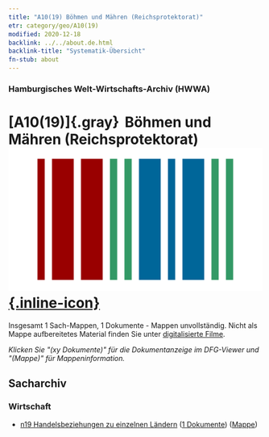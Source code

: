 ```yaml
---
title: "A10(19) Böhmen und Mähren (Reichsprotektorat)"
etr: category/geo/A10(19)
modified: 2020-12-18
backlink: ../../about.de.html
backlink-title: "Systematik-Übersicht"
fn-stub: about
---
```


### Hamburgisches Welt-Wirtschafts-Archiv (HWWA)
# [A10(19)]{.gray}&#8201; Böhmen und Mähren (Reichsprotektorat)&#160; [![Wikidata item](/images/Wikidata-logo.svg){.inline-icon}](http://www.wikidata.org/entity/Q152750)




Insgesamt 1 Sach-Mappen, 1 Dokumente - Mappen unvollständig.
Nicht als Mappe aufbereitetes Material finden Sie unter [digitalisierte Filme](/film/h1_sh).

_Klicken Sie "(xy Dokumente)" für die Dokumentanzeige im DFG-Viewer und "(Mappe)" für Mappeninformation._

## Sacharchiv




### Wirtschaft

- [n19 Handelsbeziehungen zu einzelnen Ländern](../../../subject/about.de.html#n19) (<a href="https://dfg-viewer.de/show/?tx_dlf[id]=https://pm20.zbw.eu/mets/sh/1400xx/140098/1452xx/145289/public.mets.de.xml" target="_blank">1 Dokumente</a>) ([Mappe](http://purl.org/pressemappe20/folder/sh/140098,145289))


